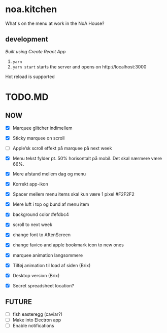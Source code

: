 # noa.kitchen
What's on the menu at work in the NoA House?

## development
_Built using Create React App_
1. `yarn`
1. `yarn start` starts the server and opens on http://localhost:3000

Hot reload is supported

# TODO.MD

## NOW

- [X] Marquee glitcher indimellem
- [X] Sticky marquee on scroll
- [ ] Apple’sk scroll effekt på marquee på next week
- [X] Menu tekst fylder pt. 50% horisontalt på mobil. Det skal nærmere være 66%.
- [X] Mere afstand mellem dag og menu
- [X] Korrekt app-ikon
- [X] Spacer mellem menu items skal kun være 1 pixel #F2F2F2
- [X] Mere luft i top og bund af menu item

- [X] background color #efdbc4
- [X] scroll to next week
- [X] change font to AftenScreen
- [X] change favico and apple bookmark icon to new ones
- [X] marquee animation langsommere
- [x] Tilføj animation til load af siden (Brix)
- [x] Desktop version (Brix)
- [x] Secret spreadsheet location?

## FUTURE
- [ ] fish easteregg (caviar?)
- [ ] Make into Electron app
- [ ] Enable notifications
